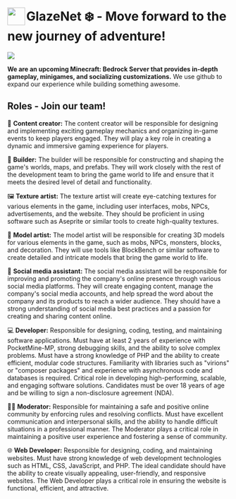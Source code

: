 <h1><img height=40 width=40 src="https://github.com/GlazeNet/.github/assets/143252455/e254cec0-4707-4a9a-b9cf-ef36f19f4e8c" align="left"> GlazeNet ❄️ - Move forward to the new journey of adventure!</h1>

![](https://dcbadge.vercel.app/api/server/kpAdXNCmRR)


**We are an upcoming Minecraft: Bedrock Server that provides in-depth gameplay, minigames, and socializing customizations.**
We use github to expand our experience while building something awesome.

## Roles - Join our team!
📅 **Content creator:** The content creator will be responsible for designing and implementing exciting gameplay mechanics and organizing in-game events to keep players engaged. They will play a key role in creating a dynamic and immersive gaming experience for players.

🚧 **Builder:** The builder will be responsible for constructing and shaping the game's worlds, maps, and prefabs. They will work closely with the rest of the development team to bring the game world to life and ensure that it meets the desired level of detail and functionality.

🖼 **Texture artist:** The texture artist will create eye-catching textures for various elements in the game, including user interfaces, mobs, NPCs, advertisements, and the website. They should be proficient in using software such as Aseprite or similar tools to create high-quality textures.

🧊 **Model artist:** The model artist will be responsible for creating 3D models for various elements in the game, such as mobs, NPCs, monsters, blocks, and decoration. They will use tools like BlockBench or similar software to create detailed and intricate models that bring the game world to life.

📱 **Social media assistant:** The social media assistant will be responsible for improving and promoting the company's online presence through various social media platforms. They will create engaging content, manage the company's social media accounts, and help spread the word about the company and its products to reach a wider audience. They should have a strong understanding of social media best practices and a passion for creating and sharing content online.

💻 **Developer:** Responsible for designing, coding, testing, and maintaining software applications. Must have at least 2 years of experience with PocketMine-MP, strong debugging skills, and the ability to solve complex problems. Must have a strong knowledge of PHP and the ability to create efficient, modular code structures. Familiarity with libraries such as "virions" or "composer packages" and experience with asynchronous code and databases is required. Critical role in developing high-performing, scalable, and engaging software solutions. Candidates must be over 18 years of age and be willing to sign a non-disclosure agreement (NDA).

🕵️‍♂️ **Moderator:** Responsible for maintaining a safe and positive online community by enforcing rules and resolving conflicts. Must have excellent communication and interpersonal skills, and the ability to handle difficult situations in a professional manner. The Moderator plays a critical role in maintaining a positive user experience and fostering a sense of community.

🌐 **Web Developer:** Responsible for designing, coding, and maintaining websites. Must have strong knowledge of web development technologies such as HTML, CSS, JavaScript, and PHP. The ideal candidate should have the ability to create visually appealing, user-friendly, and responsive websites. The Web Developer plays a critical role in ensuring the website is functional, efficient, and attractive.
